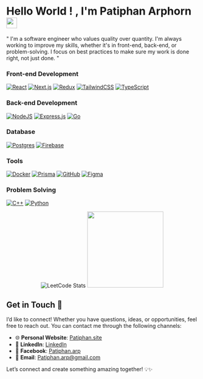 # Hello World ! , I'm Patiphan Arphorn   <img src="https://media.giphy.com/media/hvRJCLFzcasrR4ia7z/giphy.gif" width="28">

" I'm a software engineer who values quality over quantity. I'm always working to improve my skills, whether it's in front-end, back-end, or problem-solving. I focus on best practices to make sure my work is done right, not just done. "

### Front-end Development

[![React](https://img.shields.io/badge/React-%2320232a.svg?logo=react&logoColor=%2361DAFB)](#)
[![Next.js](https://img.shields.io/badge/Next.js-black?logo=next.js&logoColor=white)](#)
[![Redux](https://img.shields.io/badge/Redux-764ABC?logo=redux&logoColor=fff)](#)
[![TailwindCSS](https://img.shields.io/badge/Tailwind%20CSS-%2338B2AC.svg?logo=tailwind-css&logoColor=white)](#)
[![TypeScript](https://img.shields.io/badge/TypeScript-3178C6?logo=typescript&logoColor=fff)](#)

### Back-end Development

[![NodeJS](https://img.shields.io/badge/Node.js-6DA55F?logo=node.js&logoColor=white)](#)
[![Express.js](https://img.shields.io/badge/Express.js-%23404d59.svg?logo=express&logoColor=%2361DAFB)](#)
[![Go](https://img.shields.io/badge/Go-%2300ADD8.svg?&logo=go&logoColor=white)](#)

### Database

[![Postgres](https://img.shields.io/badge/Postgres-%23316192.svg?logo=postgresql&logoColor=white)](#)
[![Firebase](https://img.shields.io/badge/Firebase-039BE5?logo=Firebase&logoColor=white)](#)

### Tools

[![Docker](https://img.shields.io/badge/Docker-2496ED?logo=docker&logoColor=fff)](#)
[![Prisma](https://img.shields.io/badge/Prisma-2D3748?logo=prisma&logoColor=white)](#)
[![GitHub](https://img.shields.io/badge/GitHub-%23121011.svg?logo=github&logoColor=white)](#)
[![Figma](https://img.shields.io/badge/Figma-F24E1E?logo=figma&logoColor=white)](#)

### Problem Solving

[![C++](https://img.shields.io/badge/C++-%2300599C.svg?logo=c%2B%2B&logoColor=white)](#)
[![Python](https://img.shields.io/badge/Python-3776AB?logo=python&logoColor=fff)](#)

<p align="center">
  <img src="https://leetcode-stats.vercel.app/api?username=Konpwomi&theme=dark" alt="LeetCode Stats">
  <img src="https://github.com/user-attachments/assets/6dae943b-2a19-4672-9d5c-01cd40300187" width="200" height="200">
</p>

## Get in Touch 🚀

I’d like to connect! Whether you have questions, ideas, or opportunities, feel free to reach out. You can contact me through the following channels:

- 🌐 **Personal Website**: [Patiphan.site](https://www.patiphan.site)
- 💼 **LinkedIn**: [LinkedIn](https://www.linkedin.com/in/patiphan-arphorn/)
- 💬 **Facebook**: [Patiphan.arp](https://www.facebook.com/patiphan.arp)
- 📧 **Email**: [Patiphan.arp@gmail.com](mailto:Patiphan.arp@gmail.com)

Let’s connect and create something amazing together! 💡✨
